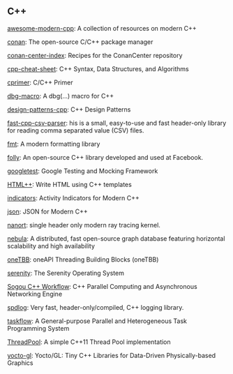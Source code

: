 ## C++
[awesome-modern-cpp](https://github.com/rigtorp/awesome-modern-cpp): A collection of resources on modern C++

[conan](https://github.com/conan-io/conan): The open-source C/C++ package manager

[conan-center-index](https://github.com/conan-io/conan-center-index): Recipes for the ConanCenter repository

[cpp-cheat-sheet](https://github.com/gibsjose/cpp-cheat-sheet): C++ Syntax, Data Structures, and Algorithms

[cprimer](https://github.com/andycai/cprimer): C/C++ Primer

[dbg-macro](https://github.com/sharkdp/dbg-macro): A dbg(…) macro for C++

[design-patterns-cpp](https://github.com/JakubVojvoda/design-patterns-cpp): C++ Design Patterns

[fast-cpp-csv-parser](https://github.com/ben-strasser/fast-cpp-csv-parser): his is a small, easy-to-use and fast header-only library for reading comma separated value (CSV) files.

[fmt](https://github.com/fmtlib/fmt): A modern formatting library

[folly](https://github.com/facebook/folly): An open-source C++ library developed and used at Facebook.

[googletest](https://github.com/google/googletest): Google Testing and Mocking Framework

[HTML++](https://github.com/csb6/html-plus-plus): Write HTML using C++ templates

[indicators](https://github.com/p-ranav/indicators): Activity Indicators for Modern C++

[json](https://github.com/nlohmann/json): JSON for Modern C++

[nanort](https://github.com/lighttransport/nanort): single header only modern ray tracing kernel.

[nebula](https://github.com/vesoft-inc/nebula): A distributed, fast open-source graph database featuring horizontal scalability and high availability

[oneTBB](https://github.com/oneapi-src/oneTBB): oneAPI Threading Building Blocks (oneTBB)

[serenity](https://github.com/SerenityOS/serenity): The Serenity Operating System

[Sogou C++ Workflow](https://github.com/sogou/workflow): C++ Parallel Computing and Asynchronous Networking Engine

[spdlog](https://github.com/gabime/spdlog): Very fast, header-only/compiled, C++ logging library.

[taskflow](https://github.com/taskflow/taskflow): A General-purpose Parallel and Heterogeneous Task Programming System

[ThreadPool](https://github.com/progschj/ThreadPool): A simple C++11 Thread Pool implementation

[yocto-gl](https://github.com/xelatihy/yocto-gl): Yocto/GL: Tiny C++ Libraries for Data-Driven Physically-based Graphics
